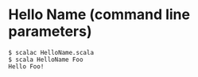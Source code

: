 # Hello Name (command line parameters)


```
$ scalac HelloName.scala
$ scala HelloName Foo
Hello Foo!
```


